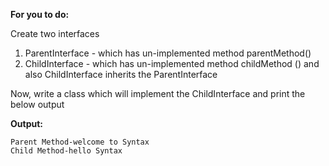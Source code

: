 **For you to do:**

Create two interfaces

1. ParentInterface - which has un-implemented method  parentMethod()
2. ChildInterface - which has un-implemented method  childMethod ()
   and also ChildInterface inherits the ParentInterface


Now, write a class which will implement  the ChildInterface and print the below output

**Output:**

```
Parent Method-welcome to Syntax
Child Method-hello Syntax
```

